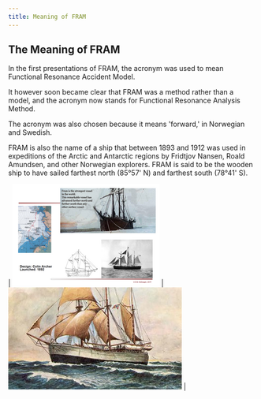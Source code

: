 ```yaml
---
title: Meaning of FRAM
---
```


## The Meaning of FRAM

In the first presentations of FRAM, the acronym was used to mean Functional Resonance Accident Model.

It however soon became clear that FRAM was a method rather than a model, and the acronym now stands for Functional Resonance Analysis Method.

The acronym was also chosen because it means 'forward,' in Norwegian and Swedish.

FRAM is also the name of a ship that between 1893 and 1912 was used in expeditions of the Arctic and Antarctic regions by Fridtjov Nansen, Roald Amundsen, and other Norwegian explorers. FRAM is said to be the wooden ship to have sailed farthest north (85°57' N) and farthest south (78°41' S).

| ![FRAM Ship 1](/assets/images/RMS_FRAM.png) | ![FRAM Ship 2](/assets/images/FRAMship2.jpg) |